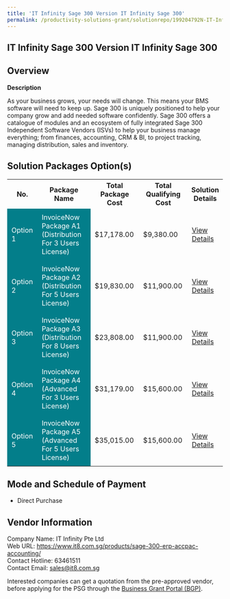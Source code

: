 ```yaml
---
title: 'IT Infinity Sage 300 Version IT Infinity Sage 300'
permalink: /productivity-solutions-grant/solutionrepo/199204792N-IT-Infnty-Sg-300-v-IT-Infnty-Sg-300-G
---
```


## IT Infinity Sage 300 Version IT Infinity Sage 300

## Overview

**Description**

As your business grows, your needs will change. This means your BMS software will need to keep up. Sage 300 is uniquely positioned to help your company grow and add needed software confidently.
Sage 300 offers a catalogue of modules and an ecosystem of fully integrated Sage 300 Independent Software Vendors (ISVs) to help your business manage everything; from finances, accounting, CRM & BI, to project tracking, managing distribution, sales and inventory.

## Solution Packages Option(s)

<table>
<tr>
<th><b>No.</b></th>
<th><b>Package Name</b></th>
<th><b>Total Package Cost</b></th>
<th><b>Total Qualifying Cost</b></th>
<th><b>Solution Details</b></th>
</tr>
<tr>
<td style='padding: 10px; background-color: #037E8A; color: #FFFFFF;'>Option 1</td>
<td style='padding: 10px; background-color: #037E8A; color: #FFFFFF;'>InvoiceNow Package A1 (Distribution For 3 Users License)</td>
<td style='padding: 10px;'>$17,178.00</td>
<td style='padding: 10px;'>$9,380.00</td>
<td style='padding: 10px;'><a href='/images/psg/ITInfinity_InvoiceNow_01082024_Desensitised_Annex3_Part1.pdf' target='_blank'>View Details</a></td>
</tr>
<tr>
<td style='padding: 10px; background-color: #037E8A; color: #FFFFFF;'>Option 2</td>
<td style='padding: 10px; background-color: #037E8A; color: #FFFFFF;'>InvoiceNow Package A2 (Distribution For 5 Users License)</td>
<td style='padding: 10px;'>$19,830.00</td>
<td style='padding: 10px;'>$11,900.00</td>
<td style='padding: 10px;'><a href='/images/psg/ITInfinity_InvoiceNow_01082024_Desensitised_Annex3_Part2.pdf' target='_blank'>View Details</a></td>
</tr>
<tr>
<td style='padding: 10px; background-color: #037E8A; color: #FFFFFF;'>Option 3</td>
<td style='padding: 10px; background-color: #037E8A; color: #FFFFFF;'>InvoiceNow Package A3 (Distribution For 8 Users License)</td>
<td style='padding: 10px;'>$23,808.00</td>
<td style='padding: 10px;'>$11,900.00</td>
<td style='padding: 10px;'><a href='/images/psg/ITInfinity_InvoiceNow_01082024_Desensitised_Annex3_Part3.pdf' target='_blank'>View Details</a></td>
</tr>
<tr>
<td style='padding: 10px; background-color: #037E8A; color: #FFFFFF;'>Option 4</td>
<td style='padding: 10px; background-color: #037E8A; color: #FFFFFF;'>InvoiceNow Package A4 (Advanced For 3 Users License)</td>
<td style='padding: 10px;'>$31,179.00</td>
<td style='padding: 10px;'>$15,600.00</td>
<td style='padding: 10px;'><a href='/images/psg/ITInfinity_InvoiceNow_01082024_Desensitised_Annex3_Part4.pdf' target='_blank'>View Details</a></td>
</tr>
<tr>
<td style='padding: 10px; background-color: #037E8A; color: #FFFFFF;'>Option 5</td>
<td style='padding: 10px; background-color: #037E8A; color: #FFFFFF;'>InvoiceNow Package A5 (Advanced For 5 Users License)</td>
<td style='padding: 10px;'>$35,015.00</td>
<td style='padding: 10px;'>$15,600.00</td>
<td style='padding: 10px;'><a href='/images/psg/ITInfinity_InvoiceNow_01082024_Desensitised_Annex3_Part5.pdf' target='_blank'>View Details</a></td>
</tr>
</table>

## Mode and Schedule of Payment

 - Direct Purchase

## Vendor Information

 Company Name: IT Infinity Pte Ltd<br>Web URL: https://www.it8.com.sg/products/sage-300-erp-accpac-accounting/ <br>Contact Hotline: 63461511 <br>Contact Email: sales@it8.com.sg <br>

Interested companies can get a quotation from the pre-approved vendor, before applying for the PSG through the <a href='https://www.businessgrants.gov.sg/' target='_blank' rel='noopener'>Business Grant Portal (BGP)</a>.

<script src="/jquery/resize-tables.js"></script>
